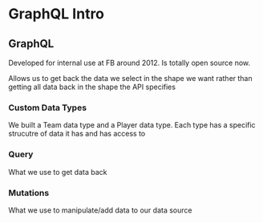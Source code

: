 # GraphQL Intro

## GraphQL
Developed for internal use at FB around 2012. Is totally open source now.

Allows us to get back the data we select in the shape we want rather than getting all data back in the shape the API specifies

### Custom Data Types
We built a Team data type and a Player data type. Each type has a specific strucutre of data it has and has access to

### Query
What we use to get data back

### Mutations
What we use to manipulate/add data to our data source